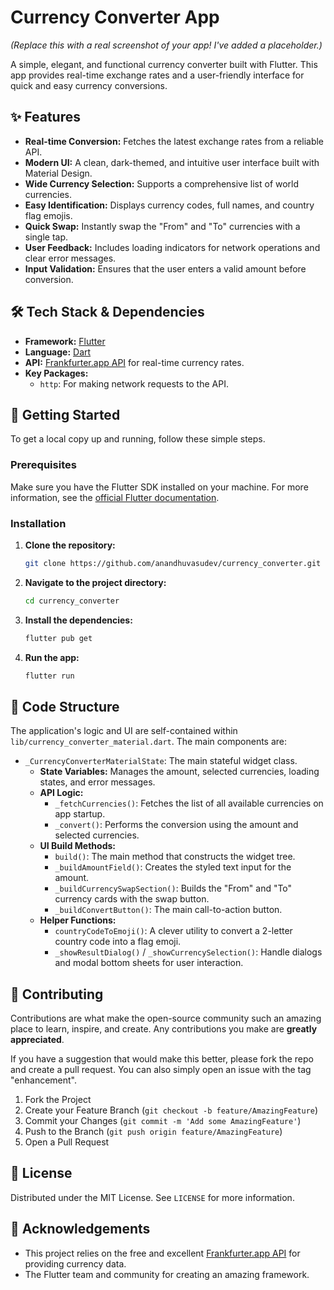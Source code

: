 # Currency Converter App

 
*(Replace this with a real screenshot of your app! I've added a placeholder.)*

A simple, elegant, and functional currency converter built with Flutter. This app provides real-time exchange rates and a user-friendly interface for quick and easy currency conversions.

## ✨ Features

-   **Real-time Conversion:** Fetches the latest exchange rates from a reliable API.
-   **Modern UI:** A clean, dark-themed, and intuitive user interface built with Material Design.
-   **Wide Currency Selection:** Supports a comprehensive list of world currencies.
-   **Easy Identification:** Displays currency codes, full names, and country flag emojis.
-   **Quick Swap:** Instantly swap the "From" and "To" currencies with a single tap.
-   **User Feedback:** Includes loading indicators for network operations and clear error messages.
-   **Input Validation:** Ensures that the user enters a valid amount before conversion.

## 🛠️ Tech Stack & Dependencies

-   **Framework:** [Flutter](https://flutter.dev/)
-   **Language:** [Dart](https://dart.dev/)
-   **API:** [Frankfurter.app API](https://www.frankfurter.app/) for real-time currency rates.
-   **Key Packages:**
    -   `http`: For making network requests to the API.

## 🚀 Getting Started

To get a local copy up and running, follow these simple steps.

### Prerequisites

Make sure you have the Flutter SDK installed on your machine. For more information, see the [official Flutter documentation](https://flutter.dev/docs/get-started/install).

### Installation

1.  **Clone the repository:**
    ```sh
    git clone https://github.com/anandhuvasudev/currency_converter.git
    ```
2.  **Navigate to the project directory:**
    ```sh
    cd currency_converter
    ```
3.  **Install the dependencies:**
    ```sh
    flutter pub get
    ```
4.  **Run the app:**
    ```sh
    flutter run
    ```

## 📂 Code Structure

The application's logic and UI are self-contained within `lib/currency_converter_material.dart`. The main components are:

-   `_CurrencyConverterMaterialState`: The main stateful widget class.
    -   **State Variables:** Manages the amount, selected currencies, loading states, and error messages.
    -   **API Logic:**
        -   `_fetchCurrencies()`: Fetches the list of all available currencies on app startup.
        -   `_convert()`: Performs the conversion using the amount and selected currencies.
    -   **UI Build Methods:**
        -   `build()`: The main method that constructs the widget tree.
        -   `_buildAmountField()`: Creates the styled text input for the amount.
        -   `_buildCurrencySwapSection()`: Builds the "From" and "To" currency cards with the swap button.
        -   `_buildConvertButton()`: The main call-to-action button.
    -   **Helper Functions:**
        -   `countryCodeToEmoji()`: A clever utility to convert a 2-letter country code into a flag emoji.
        -   `_showResultDialog()` / `_showCurrencySelection()`: Handle dialogs and modal bottom sheets for user interaction.

## 🤝 Contributing

Contributions are what make the open-source community such an amazing place to learn, inspire, and create. Any contributions you make are **greatly appreciated**.

If you have a suggestion that would make this better, please fork the repo and create a pull request. You can also simply open an issue with the tag "enhancement".

1.  Fork the Project
2.  Create your Feature Branch (`git checkout -b feature/AmazingFeature`)
3.  Commit your Changes (`git commit -m 'Add some AmazingFeature'`)
4.  Push to the Branch (`git push origin feature/AmazingFeature`)
5.  Open a Pull Request

## 📄 License

Distributed under the MIT License. See `LICENSE` for more information.

## 🙏 Acknowledgements

-   This project relies on the free and excellent [Frankfurter.app API](https://www.frankfurter.app/) for providing currency data.
-   The Flutter team and community for creating an amazing framework.
